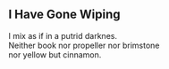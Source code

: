 I Have Gone Wiping
------------------
I mix as if in a putrid darknes.  
Neither book nor propeller nor brimstone  
nor yellow but cinnamon.  
